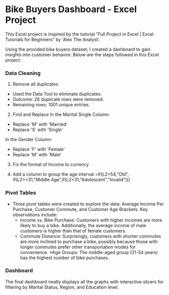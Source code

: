 # Bike Buyers Dashboard - Excel Project

This Excel project is inspired by the tutorial "Full Project in Excel | Excel Tutorials for Beginners" by 'Alex The Analyst'.

Using the provided bike buyers dataset, I created a dashboard to gain insights into customer behavior. Below are the steps followed in this Excel project:

### Data Cleaning

1. Remove all duplicates

- Used the Data Tool to eliminate duplicates.
- Outcome: 26 duplicate rows were removed.
- Remaining rows: 1001 unique entries.

2. Find and Replace
   In the Marital Single Column:

- Replace 'M' with 'Married'
- Replace 'S' with 'Single'

In the Gender Column:

- Replace 'F' with 'Female'
- Replace 'M' with 'Male'

3. Fix the format of Income to currency

4. Add a column to group the age interval
   =if(L2>54,"Old", if(L2>=31,"Middle Age”,if(L2<31,"Adolescent","Invalid")))

### Pivot Tables

* Three pivot tables were created to explore the data: Average Income Per Purchase, Customer Commute, and Customer Age Brackets. Key observations include:
     * Income vs. Bike Purchase: Customers with higher incomes are more likely to buy a bike. Additionally, the average income of male customers is higher than that of female customers.
     * Commute Distance: Surprisingly, customers with shorter commutes are more inclined to purchase a bike, possibly because those with longer commutes prefer other transportation modes for 
       convenience.
     *Age Groups: The middle-aged group (31-54 years) has the highest number of bike purchases.

### Dashboard

The final dashboard neatly displays all the graphs with interactive slicers for filtering by Marital Status, Region, and Education level.
